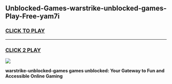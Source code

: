 
## Unblocked-Games-warstrike-unblocked-games-Play-Free-yam7i
<h3>
<a href="https://premium76.site?title=warstrike-unblocked-games&ref=22A">CLICK TO PLAY</a></h3>
<hr>

<h3>
<a href="https://premium76.site?title=warstrike-unblocked-games&ref=22A">CLICK 2 PLAY</a>
  
</h3>

<a href="https://premium76.site?title=warstrike-unblocked-games&ref=22A"><img src="https://clearcache.store/games.png"></a>


**warstrike-unblocked-games games unblocked: Your Gateway to Fun and Accessible Online Gaming**
